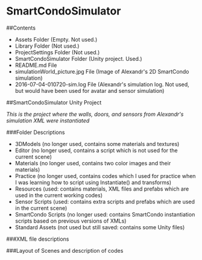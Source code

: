 # SmartCondoSimulator

##Contents

* Assets Folder (Empty. Not used.)
* Library Folder (Not used.)
* ProjectSettings Folder (Not used.)
* SmartCondoSimulator Folder (Unity project. Used.)
* README.md File
* simulationWorld_picture.jpg File (Image of Alexandr's 2D SmartCondo simulation)
* 2016-07-04-010720-sim.log File (Alexandr's simulation log. Not used, but would have been used for avatar and sensor simulation)

##SmartCondoSimulator Unity Project

*This is the project where the walls, doors, and sensors from Alexandr's simulation XML were instantiated*

###Folder Descriptions

* 3DModels (no longer used, contains some materials and textures)
* Editor (no longer used, contains a script which is not used for the current scene)
* Materials (no longer used, contains two color images and their materials)
* Practice (no longer used, contains codes which I used for practice when I was learning how to script using Instantiate() and transforms)
* Resources (used: contains materials, XML files and prefabs which are used in the current working codes)
* Sensor Scripts (used: contains extra scripts and prefabs which are used in the current scene)
* SmartCondo Scripts (no longer used: contains SmartCondo instantiation scripts based on previous versions of XMLs)
* Standard Assets (not used but still saved: contains some Unity files)

###XML file descriptions


###Layout of Scenes and description of codes



